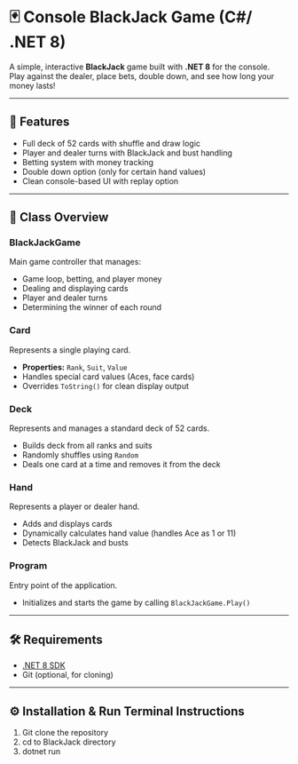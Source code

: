 # 🃏 Console BlackJack Game (C#/ .NET 8)

A simple, interactive **BlackJack** game built with **.NET 8** for the console.  
Play against the dealer, place bets, double down, and see how long your money lasts!

---

## 🚀 Features

- Full deck of 52 cards with shuffle and draw logic  
- Player and dealer turns with BlackJack and bust handling  
- Betting system with money tracking  
- Double down option (only for certain hand values)  
- Clean console-based UI with replay option  

---

## 🧩 Class Overview

### **BlackJackGame**
Main game controller that manages:
- Game loop, betting, and player money  
- Dealing and displaying cards  
- Player and dealer turns  
- Determining the winner of each round  

### **Card**
Represents a single playing card.
- **Properties:** `Rank`, `Suit`, `Value`  
- Handles special card values (Aces, face cards)  
- Overrides `ToString()` for clean display output  

### **Deck**
Represents and manages a standard deck of 52 cards.
- Builds deck from all ranks and suits  
- Randomly shuffles using `Random`  
- Deals one card at a time and removes it from the deck  

### **Hand**
Represents a player or dealer hand.
- Adds and displays cards  
- Dynamically calculates hand value (handles Ace as 1 or 11)  
- Detects BlackJack and busts  

### **Program**
Entry point of the application.
- Initializes and starts the game by calling `BlackJackGame.Play()`  

---

## 🛠️ Requirements

- [.NET 8 SDK](https://dotnet.microsoft.com/download/dotnet/8.0)
- Git (optional, for cloning)

---

## ⚙️ Installation & Run Terminal Instructions

1. Git clone the repository
2. cd to BlackJack directory
3. dotnet run
